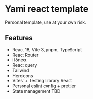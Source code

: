 # Yami react template

Personal template, use at your own risk.

## Features
- React 18, Vite 3, pnpm, TypeScript
- React Router
- i18next
- React query
- Tailwind
- Heroicons
- Vitest + Testing Library React
- Personal eslint config + prettier
- State management TBD
